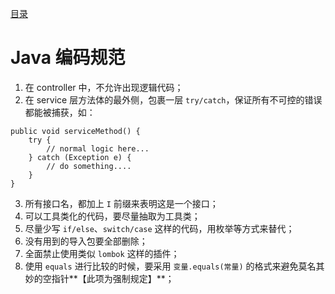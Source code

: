 [目录](./)
# Java 编码规范

1. 在 controller 中，不允许出现逻辑代码；
2. 在 service 层方法体的最外侧，包裹一层 `try/catch`，保证所有不可控的错误都能被捕获，如：
```
public void serviceMethod() {
	try {
		// normal logic here...
	} catch (Exception e) {
		// do something....
	}
}
```
3. 所有接口名，都加上 `I` 前缀来表明这是一个接口；
4. 可以工具类化的代码，要尽量抽取为工具类；
5. 尽量少写 `if/else`、`switch/case` 这样的代码，用枚举等方式来替代；
6. 没有用到的导入包要全部删除；
7. 全面禁止使用类似 `lombok` 这样的插件；
8. 使用 `equals` 进行比较的时候，要采用 `变量.equals(常量)` 的格式来避免莫名其妙的空指针**【此项为强制规定】**；
